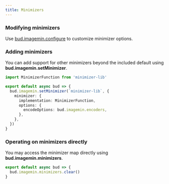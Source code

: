 ```yaml
---
title: Minimizers
---
```


### Modifying minimizers

Use [bud.imagemin.configure](https://bud.js.org/extensions/bud-imagemin/configure) to customize minimizer options.

### Adding minimizers

You can add support for other minimizers beyond the included default using **bud.imagemin.setMinimizer**.

```typescript title="bud.config.mjs"
import MinimizerFunction from 'minimizer-lib'

export default async bud => {
  bud.imagemin.setMinimizer(`minimizer-lib`, {
    minimizer: {
      implementation: MinimizerFunction,
      options: {
        encodeOptions: bud.imagemin.encoders,
      },
    },
  })
}
```

### Operating on minimizers directly

You may access the minimizer map directly using **bud.imagemin.minimizers**.

```typescript title="bud.config.mjs"
export default async bud => {
  bud.imagemin.minimizers.clear()
}
```
